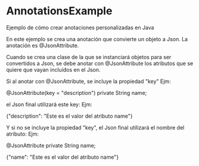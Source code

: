 # AnnotationsExample
Ejemplo de cómo crear anotaciones personalizadas en Java

En este ejemplo se crea una anotación que convierte un objeto a Json. La anotación es @JsonAttribute.

Cuando se crea una clase de la que se instanciará objetos para ser convertidos a Json, se debe anotar con @JsonAttribute los atributos que se quiere que vayan incluídos en el Json.

Si al anotar con @JsonAttribute, se incluye la propiedad "key"
Ejm:

@JsonAttribute(key = "description")
private String name;

el Json final utilizará este key:
Ejm:

{"description": "Este es el valor del atributo name"}

Y si no se incluye la propiedad "key", el Json final utilizará el nombre del atributo:
Ejm:

@JsonAttribute
private String name;

{"name": "Este es el valor del atributo name"}
